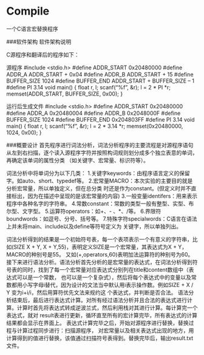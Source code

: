 # Compile
一个C语言宏替换程序

###软件架构
软件架构说明

C源程序和翻译后的程序如下：

源程序 
#include <stdio.h> 
#define ADDR_START 0x20480000 
#define ADDR_A ADDR_START + 0x04 
#define ADDR_B ADDR_START + 15
#define BUFFER_SIZE 1024 
#define BUFFER_END ADDR_START + BUFFER_SIZE – 1 
#define PI 3.14 
void main() 
{
 float r, l; 
 scanf(“%f”, &r);
 l = 2 * PI *r;
 memset(ADDR_START, BUFFER_SIZE, 0x00); 
}

运行后生成文件 
#include <stdio.h> 
#define ADDR_START 0x20480000 
#define ADDR_A 0x20480004 
#define ADDR_B 0x2048000F 
#define BUFFER_SIZE 1024 
#define BUFFER_END 0x204803FF 
#define PI 3.14 
void main()
{ 
 float r, l;
 scanf(“%f”, &r);
 l = 2 * 3.14 *r;
 memset(0x20480000, 1024, 0x00); 
}

###概要设计
首先程序进行词法分析，词法分析程序的主要流程是对源程序语句从左到右扫描，逐个读入源程序字符并按照构词规则划分成多个独立表意的单词，再确定该单词的属性分类
（如关键字、宏常量、标识符等）。

词法分析中将单词分为以下几类：
1.关键字keywords：由程序语言定义的保留字。如auto、short、typedef等。 
2.宏常量MACRO：本次实验的主要目的就是分析宏常量，所以单独定义，但在总分类 时还是作为constant。(但定义时并不直接标出，因为在描述中呈现的是该宏常量的内容) 
3.一般变量identifers：用来表示程序中各种名字的字符串。
4.常数constant：常数的类型一般有整型、实型、布尔型、文字型。
5.运算符operators：如+、- 、*、/等。
6.界限符boundwords：如逗号、分号、括号等。
7.特殊字符specialwords：C语言在语法上并未将main、include以及define等符号定义为 关键字，所以单独列出。

  词法分析得到的结果是一个初始符号表，每一个表项表示一个有意义的字符串，比如(SIZE X + Y, X + Y,55)，表明定义SIZE是一个宏常量，其表达式为X + Y，MACRO的种别号是55。
又如(+,operators,60)表明加法运算符的种别号为60。 
  接下来进行语法分析。语法分析首先分析的是宏常量的表达式，在词法分析得到符号表的同时，找到了每一个宏常量对应表达式分别列在title和content数组中（表达式可以是一个常数，
也可以是一个复杂式），然后将每个表达式中的变量以及常数都用小写字母i替代，因为设计的文法当中默认用i表示操作数。例如SIZE + X / Y 变为i+i/i，然后用算符优先文法来规约这
个表达式，并判断是否合法。 
  语法分析结束后，最后进行表达式计算。对所有经过语法分析并且合法的表达式进行计算。计算时首先将表达式转成逆波兰式，然后利用栈对其进行计算。每计算完一个表达式，就对
  result表进行更新，循环直至所有的宏计算完毕，所有表达式的计算结果都会显示在界面上。 表达式计算完毕之后，开始对源程序进行替换，替换过程与计算过程同步进行：扫描源程序，
  对宏常量以及相关表达式出现的地方，用计算得到的值进行替换，该值通过扫描符号表得到。替换完毕后，输出result.txt文件。
